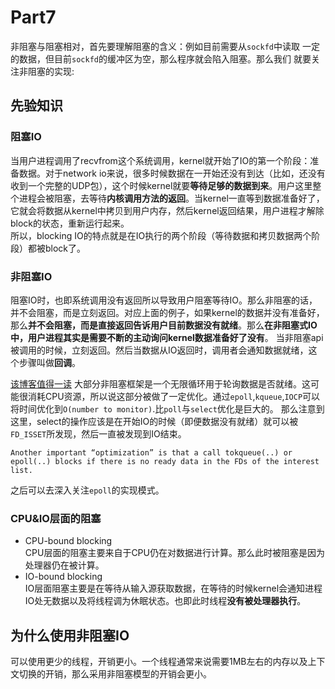 # Part7
非阻塞与阻塞相对，首先要理解阻塞的含义：例如目前需要从`sockfd`中读取
一定的数据，但目前`sockfd`的缓冲区为空，那么程序就会陷入阻塞。那么我们
就要关注非阻塞的实现:  
## 先验知识
### 阻塞IO
当用户进程调用了recvfrom这个系统调用，kernel就开始了IO的第一个阶段：准备数据。对于network io来说，很多时候数据在一开始还没有到达（比如，还没有收到一个完整的UDP包），这个时候kernel就要**等待足够的数据到来**。用户这里整个进程会被阻塞，去等待**内核调用方法的返回**。当kernel一直等到数据准备好了，它就会将数据从kernel中拷贝到用户内存，然后kernel返回结果，用户进程才解除block的状态，重新运行起来。  
所以，blocking IO的特点就是在IO执行的两个阶段（等待数据和拷贝数据两个阶段）都被block了。  
### 非阻塞IO
阻塞IO时，也即系统调用没有返回所以导致用户阻塞等待IO。那么非阻塞的话，并不会阻塞，而是立刻返回。对应上面的例子，如果kernel的数据并没有准备好，
那么**并不会阻塞，而是直接返回告诉用户目前数据没有就绪**。那么**在非阻塞式IO中，用户进程其实是需要不断的主动询问kernel数据准备好了没有**。
当非阻塞api被调用的时候，立刻返回。然后当数据从IO返回时，调用者会通知数据就绪，这个步骤叫做**回调**。  

[该博客值得一读](https://medium.com/ing-blog/how-does-non-blocking-io-work-under-the-hood-6299d2953c74)
大部分非阻塞框架是一个无限循环用于轮询数据是否就绪。这可能很消耗CPU资源，所以说这部分被做了一定优化。通过`epoll`,`kqueue`,`IOCP`可以将时间优化到`O(number to monitor)`.比`poll`与`select`优化是巨大的。
那么注意到这里，select的操作应该是在开始IO的时候（即便数据没有就绪）就可以被`FD_ISSET`所发现，然后一直被发现到IO结束。
```
Another important “optimization” is that a call tokqueue(..) or epoll(..) blocks if there is no ready data in the FDs of the interest list.
```
之后可以去深入关注`epoll`的实现模式。
### CPU&IO层面的阻塞
- CPU-bound blocking  
CPU层面的阻塞主要来自于CPU仍在对数据进行计算。那么此时被阻塞是因为处理器仍在被计算。
- IO-bound blocking  
IO层面阻塞主要是在等待从输入源获取数据，在等待的时候kernel会通知进程IO处无数据以及将线程调为休眠状态。也即此时线程**没有被处理器执行**。
## 为什么使用非阻塞IO
可以使用更少的线程，开销更小。一个线程通常来说需要1MB左右的内存以及上下文切换的开销，那么采用非阻塞模型的开销会更小。
